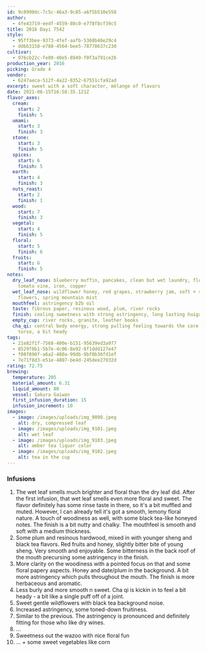 ```yaml
---
id: 9c0990dc-7c5c-46a3-9c85-a6f5b510e558
author:
  - 4fe43719-eedf-4559-80c0-e778f8cf39c5
title: 2016 Dayi 7542
style:
  - 95ff3bee-9373-4fef-aafb-5368b48e29c4
  - dd6b3158-e788-4564-bee5-78778637c230
cultivar:
  - 976cb22c-fe00-40e5-8949-f0f3a791ce26
production_year: 2016
picking: Grade 4
vendor:
  - 6247aeca-512f-4a22-8352-67551cfa92ad
excerpt: sweet with a soft character, mélange of flavors
date: 2021-06-15T16:58:35.121Z
flavor_axes:
  cream:
    start: 2
    finish: 5
  umami:
    start: 3
    finish: 3
  stone:
    start: 3
    finish: 5
  spices:
    start: 6
    finish: 5
  earth:
    start: 4
    finish: 3
  nuts_roast:
    start: 2
    finish: 1
  wood:
    start: 7
    finish: 3
  vegetal:
    start: 4
    finish: 5
  floral:
    start: 5
    finish: 6
  fruits:
    start: 6
    finish: 5
notes:
  dry_leaf_nose: blueberry muffin, pancakes, clean but wet laundry, floral honey,
    tomato vine, iron, copper
  wet_leaf_nose: wildflower honey, red grapes, strawberry jam, soft + sweet
    flowers, spring mountain mist
  mouthfeel: astringency b2b oil
  taste: fibrous paper, resinous wood, plum, river rocks
  finish: cooling sweetness with strong astringency, long lasting huigan
  empty_cup: river rocks, granite, leather books
  cha_qi: central body energy, strong pulling feeling towards the core of the
    torso, a bit heady
tags:
  - 21e82f1f-7568-400e-b151-95639ed3a977
  - 8529f0b1-5b7e-4c06-8e92-8f1ddd127e47
  - f08f890f-a6a2-480a-99db-8bf0b36fd1ef
  - 7e71f8d3-e51e-4807-be4d-245dee27032d
rating: 72.75
brewing:
  temperature: 205
  material_amount: 6.31
  liquid_amount: 80
  vessel: Sakura Gaiwan
  first_infusion_duration: 15
  infusion_increment: 10
images:
  - image: /images/uploads/img_9098.jpeg
    alt: dry, compressed leaf
  - image: /images/uploads/img_9101.jpeg
    alt: wet leaf
  - image: /images/uploads/img_9103.jpeg
    alt: amber tea liquor color
  - image: /images/uploads/img_9102.jpeg
    alt: tea in the cup
---
```

### Infusions

1. The wet leaf smells much brighter and floral than the dry leaf did. After the first infusion, that wet leaf smells even more floral and sweet. The flavor definitely has some rinse taste in there, so it's a bit muffled and muted. However, I can already tell it's got a smooth, lemony floral nature. A touch of woodiness as well, with some black tea-like honeyed notes. The finish is a bit nutty and chalky. The mouthfeel is smooth and soft with a medium thickness.
2. Some plum and resinous hardwood, mixed in with younger sheng and black tea flavors. Red fruits and honey, slightly bitter bite of young sheng. Very smooth and enjoyable. Some bitterness in the back roof of the mouth precursing some astringency in the finish.
3. More clarity on the woodiness with a pointed focus on that and some floral papery aspects. Honey and date/plum in the background. A bit more astringency which pulls throughout the mouth. The finish is more herbaceous and aromatic. 
4. Less burly and more smooth n sweet. Cha qi is kickin in to feel a bit heady - a bit like a single puff off of a joint.
5. Sweet gentle wildflowers with black tea background noise.
6. Increased astringency, some toned-down fruitiness.
7. Similar to the previous. The astringency is pronounced and definitely fitting for those who like dry wines.
8. ...
9. Sweetness out the wazoo with nice floral fun
10. ... + some sweet vegetables like corn